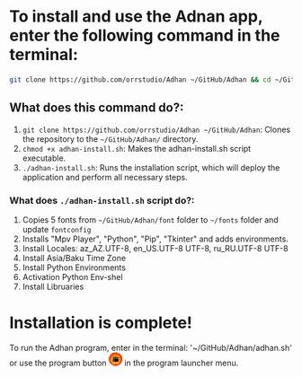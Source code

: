 # To install and use the Adnan app, enter the following command in the terminal:

```bash
git clone https://github.com/orrstudio/Adhan ~/GitHub/Adhan && cd ~/GitHub/Adhan && chmod +x adhan-install.sh && ./adhan-install.sh
```

## What does this command do?:  

1. `git clone https://github.com/orrstudio/Adhan ~/GitHub/Adhan`: Clones the repository to the `~/GitHub/Adhan/` directory.
2. `chmod +x adhan-install.sh`: Makes the adhan-install.sh script executable.
3. `./adhan-install.sh`: Runs the installation script, which will deploy the application and perform all necessary steps.

### What does `./adhan-install.sh` script do?:

 1. Copies 5 fonts from `~/GitHub/Adhan/font` folder to `~/fonts` folder and update `fontconfig`  
 2. Installs "Mpv Player", "Python", "Pip", "Tkinter" and adds environments.  
 3. Install Locales: az_AZ.UTF-8, en_US.UTF-8 UTF-8, ru_RU.UTF-8 UTF-8  
 4. Install Asia/Baku Time Zone  
 5. Install Python Environments  
 6. Activation Python Env-shel  
 7. Install Libruaries  

# Installation is complete!  

To run the Adhan program, enter in the terminal: '~/GitHub/Adhan/adhan.sh' or use the program button <img src="https://github.com/orrstudio/Adhan/raw/main/icon/adhan48x48.png" width="24" height="24"> in the program launcher menu.


